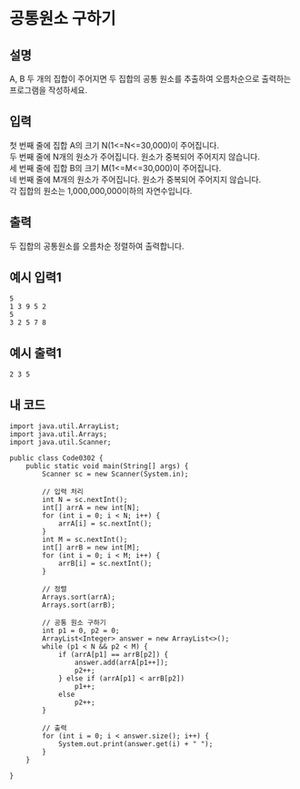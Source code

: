 # 공통원소 구하기

## 설명
A, B 두 개의 집합이 주어지면 두 집합의 공통 원소를 추출하여 오름차순으로 출력하는 프로그램을 작성하세요.

## 입력
첫 번째 줄에 집합 A의 크기 N(1<=N<=30,000)이 주어집니다.  
두 번째 줄에 N개의 원소가 주어집니다. 원소가 중복되어 주어지지 않습니다.  
세 번째 줄에 집합 B의 크기 M(1<=M<=30,000)이 주어집니다.  
네 번째 줄에 M개의 원소가 주어집니다. 원소가 중복되어 주어지지 않습니다.  
각 집합의 원소는 1,000,000,000이하의 자연수입니다.

## 출력
두 집합의 공통원소를 오름차순 정렬하여 출력합니다.

## 예시 입력1
```
5
1 3 9 5 2
5
3 2 5 7 8
```

## 예시 출력1
```
2 3 5
```

## 내 코드
```
import java.util.ArrayList;
import java.util.Arrays;
import java.util.Scanner;

public class Code0302 {
	public static void main(String[] args) {
		Scanner sc = new Scanner(System.in);

		// 입력 처리
		int N = sc.nextInt();
		int[] arrA = new int[N];
		for (int i = 0; i < N; i++) {
			arrA[i] = sc.nextInt();
		}
		int M = sc.nextInt();
		int[] arrB = new int[M];
		for (int i = 0; i < M; i++) {
			arrB[i] = sc.nextInt();
		}

		// 정렬
		Arrays.sort(arrA);
		Arrays.sort(arrB);

		// 공통 원소 구하기
		int p1 = 0, p2 = 0;
		ArrayList<Integer> answer = new ArrayList<>();
		while (p1 < N && p2 < M) {
			if (arrA[p1] == arrB[p2]) {
				answer.add(arrA[p1++]);
				p2++;
			} else if (arrA[p1] < arrB[p2])
				p1++;
			else
				p2++;
		}

		// 출력
		for (int i = 0; i < answer.size(); i++) {
			System.out.print(answer.get(i) + " ");
		}
	}

}

```